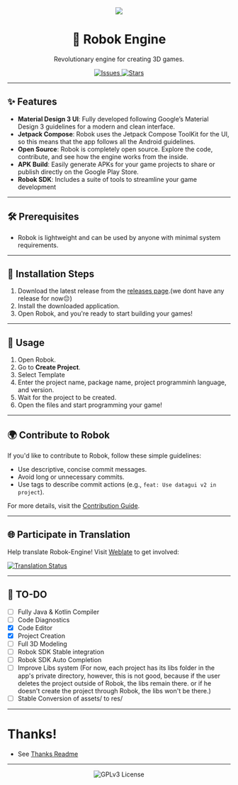 <div align="center">
  <img src="https://images.weserv.nl/?url=avatars.githubusercontent.com/robok-engine?v=4&h=120&w=120&fit=cover&mask=circle&maxage=8d"/>
  
  
  <h1>🚀 Robok Engine</h1>
  <p>Revolutionary engine for creating 3D games.</p>
  <a href="https://github.com/Robok-Engine/Robok-Engine/issues">
    <img src="https://m3-markdown-badges.vercel.app/issues/1/2/Robok-Engine/Robok-Engine" alt="Issues">
  </a>
  <a href="https://github.com/robok-/Robok-Engine/stargazers">
    <img src="https://m3-markdown-badges.vercel.app/stars/1/2/Robok-Engine/Robok-Engine" alt="Stars">
  </a>
</div>

---

## ✨ Features

- **Material Design 3 UI**: Fully developed following Google’s Material Design 3 guidelines for a modern and clean interface.
- **Jetpack Compose**: Robok uses the Jetpack Compose ToolKit for the UI, so this means that the app follows all the Android guidelines.
- **Open Source**: Robok is completely open source. Explore the code, contribute, and see how the engine works from the inside.
- **APK Build**: Easily generate APKs for your game projects to share or publish directly on the Google Play Store.
- **Robok SDK**: Includes a suite of tools to streamline your game development

---

## 🛠️ Prerequisites

- Robok is lightweight and can be used by anyone with minimal system requirements.

---

## 🔧 Installation Steps

1. Download the latest release from the [releases page](https://github.com/Robok-Engine/Robok-Engine/releases).(we dont have any release for now😔)
2. Install the downloaded application.
3. Open Robok, and you're ready to start building your games!

---

## 🚀 Usage

1. Open Robok.
2. Go to **Create Project**.
3. Select Template
4. Enter the project name, package name, project programminh language, and version.
5. Wait for the project to be created.
6. Open the files and start programming your game!

---

## 🌍 Contribute to Robok

If you'd like to contribute to Robok, follow these simple guidelines:

- Use descriptive, concise commit messages.
- Avoid long or unnecessary commits.
- Use tags to describe commit actions (e.g., `feat: Use datagui v2 in project`).

For more details, visit the [Contribution Guide](https://github.com/Robok-Engine/Robok-Engine/tree/dev/docs/CONTRIBUTION.md).

---

## 🌐 Participate in Translation

Help translate Robok-Engine! Visit [Weblate](https://hosted.weblate.org/engage/robok-engine/) to get involved:

<a href="https://hosted.weblate.org/engage/robok-engine/">
    <img src="https://hosted.weblate.org/widgets/robok-engine/-/multi-auto.svg" alt="Translation Status">
</a>

---

## 📝 TO-DO

- [ ] Fully Java & Kotlin Compiler
- [ ] Code Diagnostics
- [X] Code Editor
- [X] Project Creation
- [ ] Full 3D Modeling
- [ ] Robok SDK Stable integration
- [ ] Robok SDK Auto Completion
- [ ] Improve Libs system (For now, each project has its libs folder in the app's private directory, however, this is not good, because if the user deletes the project outside of Robok, the libs remain there. or if he doesn't create the project through Robok, the libs won't be there.)
- [ ] Stable Conversion of assets/ to res/

---

# Thanks!
- See [Thanks Readme](https://github.com/Robok-Engine/Robok-Engine/tree/dev/THANKS.md)

---

<div align="center">
  <img src="https://ziadoua.github.io/m3-Markdown-Badges/badges/LicenceGPLv3/licencegplv32.svg" alt="GPLv3 License">
</div>
